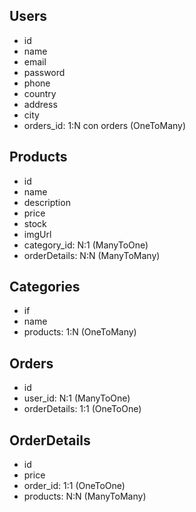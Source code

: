 ## Users

- id
- name
- email
- password
- phone
- country
- address
- city
- orders_id: 1:N con orders (OneToMany)

## Products

- id
- name
- description
- price
- stock
- imgUrl
- category_id: N:1 (ManyToOne)
- orderDetails: N:N (ManyToMany)

## Categories

- if
- name
- products: 1:N (OneToMany)

## Orders

- id
- user_id: N:1 (ManyToOne)
- orderDetails: 1:1 (OneToOne)

## OrderDetails

- id
- price
- order_id: 1:1 (OneToOne)
- products: N:N (ManyToMany)
